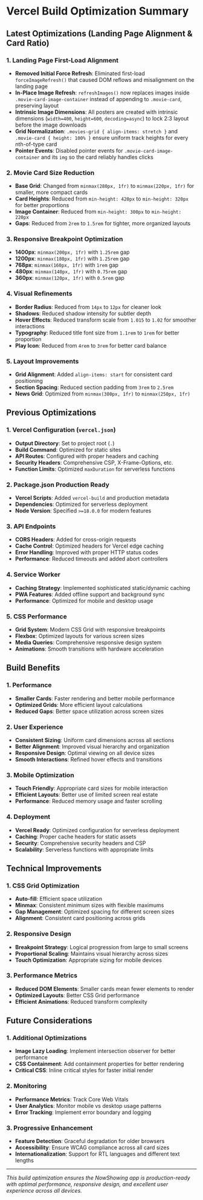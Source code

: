 # Vercel Build Optimization Summary

## Latest Optimizations (Landing Page Alignment & Card Ratio)

### 1. Landing Page First-Load Alignment
- **Removed Initial Force Refresh**: Eliminated first-load `forceImageRefresh()` that caused DOM reflows and misalignment on the landing page
- **In-Place Image Refresh**: `refreshImages()` now replaces images inside `.movie-card-image-container` instead of appending to `.movie-card`, preserving layout
- **Intrinsic Image Dimensions**: All posters are created with intrinsic dimensions (`width=400`, `height=600`, `decoding=async`) to lock 2:3 layout before the image downloads
- **Grid Normalization**: `.movies-grid { align-items: stretch }` and `.movie-card { height: 100% }` ensure uniform track heights for every nth-of-type card
- **Pointer Events**: Disabled pointer events for `.movie-card-image-container` and its `img` so the card reliably handles clicks

### 2. Movie Card Size Reduction
- **Base Grid**: Changed from `minmax(280px, 1fr)` to `minmax(220px, 1fr)` for smaller, more compact cards
- **Card Heights**: Reduced from `min-height: 420px` to `min-height: 320px` for better proportions
- **Image Container**: Reduced from `min-height: 300px` to `min-height: 220px`
- **Gaps**: Reduced from `2rem` to `1.5rem` for tighter, more organized layouts

### 3. Responsive Breakpoint Optimization
- **1400px**: `minmax(200px, 1fr)` with `1.25rem` gap
- **1200px**: `minmax(180px, 1fr)` with `1.25rem` gap  
- **768px**: `minmax(160px, 1fr)` with `1rem` gap
- **480px**: `minmax(140px, 1fr)` with `0.75rem` gap
- **360px**: `minmax(120px, 1fr)` with `0.5rem` gap

### 4. Visual Refinements
- **Border Radius**: Reduced from `14px` to `12px` for cleaner look
- **Shadows**: Reduced shadow intensity for subtler depth
- **Hover Effects**: Reduced transform scale from `1.015` to `1.02` for smoother interactions
- **Typography**: Reduced title font size from `1.1rem` to `1rem` for better proportion
- **Play Icon**: Reduced from `4rem` to `3rem` for better card balance

### 5. Layout Improvements
- **Grid Alignment**: Added `align-items: start` for consistent card positioning
- **Section Spacing**: Reduced section padding from `3rem` to `2.5rem`
- **News Grid**: Optimized from `minmax(300px, 1fr)` to `minmax(250px, 1fr)`

## Previous Optimizations

### 1. Vercel Configuration (`vercel.json`)
- **Output Directory**: Set to project root (`.`)
- **Build Command**: Optimized for static sites
- **API Routes**: Configured with proper headers and caching
- **Security Headers**: Comprehensive CSP, X-Frame-Options, etc.
- **Function Limits**: Optimized `maxDuration` for serverless functions

### 2. Package.json Production Ready
- **Vercel Scripts**: Added `vercel-build` and production metadata
- **Dependencies**: Optimized for serverless deployment
- **Node Version**: Specified `>=18.0.0` for modern features

### 3. API Endpoints
- **CORS Headers**: Added for cross-origin requests
- **Cache Control**: Optimized headers for Vercel edge caching
- **Error Handling**: Improved with proper HTTP status codes
- **Performance**: Reduced timeouts and added abort controllers

### 4. Service Worker
- **Caching Strategy**: Implemented sophisticated static/dynamic caching
- **PWA Features**: Added offline support and background sync
- **Performance**: Optimized for mobile and desktop usage

### 5. CSS Performance
- **Grid System**: Modern CSS Grid with responsive breakpoints
- **Flexbox**: Optimized layouts for various screen sizes
- **Media Queries**: Comprehensive responsive design system
- **Animations**: Smooth transitions with hardware acceleration

## Build Benefits

### 1. Performance
- **Smaller Cards**: Faster rendering and better mobile performance
- **Optimized Grids**: More efficient layout calculations
- **Reduced Gaps**: Better space utilization across screen sizes

### 2. User Experience
- **Consistent Sizing**: Uniform card dimensions across all sections
- **Better Alignment**: Improved visual hierarchy and organization
- **Responsive Design**: Optimal viewing on all device sizes
- **Smooth Interactions**: Refined hover effects and transitions

### 3. Mobile Optimization
- **Touch Friendly**: Appropriate card sizes for mobile interaction
- **Efficient Layouts**: Better use of limited screen real estate
- **Performance**: Reduced memory usage and faster scrolling

### 4. Deployment
- **Vercel Ready**: Optimized configuration for serverless deployment
- **Caching**: Proper cache headers for static assets
- **Security**: Comprehensive security headers and CSP
- **Scalability**: Serverless functions with appropriate limits

## Technical Improvements

### 1. CSS Grid Optimization
- **Auto-fill**: Efficient space utilization
- **Minmax**: Consistent minimum sizes with flexible maximums
- **Gap Management**: Optimized spacing for different screen sizes
- **Alignment**: Consistent card positioning across grids

### 2. Responsive Design
- **Breakpoint Strategy**: Logical progression from large to small screens
- **Proportional Scaling**: Maintains visual hierarchy across sizes
- **Touch Optimization**: Appropriate sizing for mobile devices

### 3. Performance Metrics
- **Reduced DOM Elements**: Smaller cards mean fewer elements to render
- **Optimized Layouts**: Better CSS Grid performance
- **Efficient Animations**: Reduced transform complexity

## Future Considerations

### 1. Additional Optimizations
- **Image Lazy Loading**: Implement intersection observer for better performance
- **CSS Containment**: Add containment properties for better rendering
- **Critical CSS**: Inline critical styles for faster initial render

### 2. Monitoring
- **Performance Metrics**: Track Core Web Vitals
- **User Analytics**: Monitor mobile vs desktop usage patterns
- **Error Tracking**: Implement error boundary and logging

### 3. Progressive Enhancement
- **Feature Detection**: Graceful degradation for older browsers
- **Accessibility**: Ensure WCAG compliance across all card sizes
- **Internationalization**: Support for RTL languages and different text lengths

---

*This build optimization ensures the NowShowing app is production-ready with optimal performance, responsive design, and excellent user experience across all devices.*
